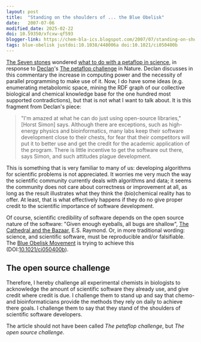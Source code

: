 ```yaml
---
layout: post
title:  "Standing on the shoulders of ... the Blue Obelisk"
date:   2007-07-06
modified_date: 2025-02-22
doi: 10.59350/xfcxw-qf593
blogger-link: https://chem-bla-ics.blogspot.com/2007/07/standing-on-shoulders-of-blue-obelisk.html
tags: blue-obelisk justdoi:10.1038/448006a doi:10.1021/ci050400b
---
```


[The Seven stones](http://blog-msb.embo.org/blog/) wondered [what to do with a petaflop in science](http://blog-msb.embo.org/blog/2007/07/what_would_you_do_with_a_petaf_1.html),
in response to [Declan](http://www.declanbutler.info/blog/)'s [The petaflop challenge](http://dx.doi.org/10.1038/448006a) in Nature.
Declan discusses in this commentary the increase in computing power and the necessity of parallel programming to make use of it.
Now, I do have some ideas (e.g. enumerating metabolomic space, mining the RDF graph of our collective biological and chemical
knowledge base for the one hundred most supported contradictions), but that is not what I want to talk about. It is this fragment
from Declan's piece:

> "I'm amazed at what he can do just using open-source libraries," [Horst Simon] says. Although there are exceptions, such as
> high-energy physics and bioinformatics, many labs keep their software development close to their chests, for fear that their
> competitors will put it to better use and get the credit for the academic application of the program. There is little
> incentive to get the software out there, says Simon, and such attitudes plague development.

This is something that is very familiar to many of us: developing algorithms for scientific problems is not appreciated.
It worries me very much the way the scientific community currently deals with algorithms and data; it seems the community
does not care about correctness or improvement at all, as long as the result illustrates what they think the (bio)chemical
reality has to offer. At least, that is what effectively happens if they do no give proper credit to the scientific
importance of software development.

Of course, scientific credibility of software depends on the open source nature of the software:
"Given enough eyeballs, all bugs are shallow", [The Cathedral and the Bazaar](http://www.catb.org/~esr/writings/cathedral-bazaar/cathedral-bazaar/),
E.S. Raymond. Or, in more traditional wording: science, and scientific software, must be reproducible and/or
falsifiable. The [Blue Obelisk Movement](http://www.blueobelisk.org/) is trying to achieve this
(DOI:[10.1021/ci050400b](https://doi.org/10.1021/ci050400b)).

## The open source challenge

Therefore, I hereby challenge all experimental chemists in biologists to acknowledge the amount of scientific software
they already use, and give credit where credit is due. I challenge them to stand up and say that chemo- and
bioinformaticians provide the methods they rely on daily to achieve there goals. I challenge them to say that
they stand of the shoulders of scientific software developers.

The article should not have been called *The petaflop challenge*, but *The open source challenge*.
